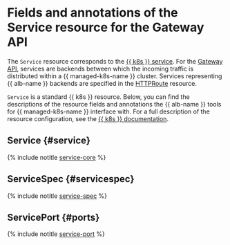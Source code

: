 # Fields and annotations of the Service resource for the Gateway API


The `Service` resource corresponds to the [{{ k8s }} service](../../../managed-kubernetes/concepts/index.md#service). For the [Gateway API](../../../application-load-balancer/tools/k8s-gateway-api/index.md), services are backends between which the incoming traffic is distributed within a {{ managed-k8s-name }} cluster. Services representing {{ alb-name }} backends are specified in the [HTTPRoute](http-route.md) resource.

`Service` is a standard {{ k8s }} resource. Below, you can find the descriptions of the resource fields and annotations the {{ alb-name }} tools for {{ managed-k8s-name }} interface with. For a full description of the resource configuration, see the [{{ k8s }} documentation](https://kubernetes.io/docs/reference/kubernetes-api/service-resources/service-v1/).

## Service {#service}

{% include notitle [service-core](../../../_includes/managed-kubernetes/alb-ref/service-core-for-gateway.md) %}

## ServiceSpec {#servicespec}

{% include notitle [service-spec](../../../_includes/managed-kubernetes/alb-ref/service-spec.md) %}

## ServicePort {#ports}

{% include notitle [service-port](../../../_includes/managed-kubernetes/alb-ref/service-port.md) %}